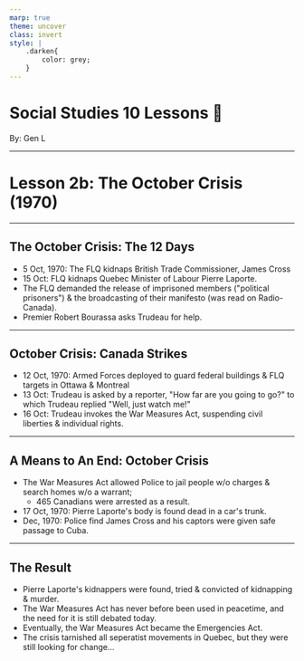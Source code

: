 ```yaml
---
marp: true
theme: uncover
class: invert
style: |
    .darken{
        color: grey;
    }
---
```


# <!--fit-->Social Studies 10 Lessons :book:

<span class="darken">By:</span> Gen L

<!--_footer: In partnership with Hyperion University, 2023-->

---
<!--paginate: true-->
# Lesson 2b: The October Crisis (1970)

---

## The October Crisis: The 12 Days

* 5 Oct, 1970: The FLQ kidnaps British Trade Commissioner, James Cross
* 15 Oct: FLQ kidnaps Quebec Minister of Labour Pierre Laporte.
* The FLQ demanded the release of imprisoned members ("political prisoners") & the broadcasting of their manifesto (was read on Radio-Canada).
* Premier Robert Bourassa asks Trudeau for help.

---

## October Crisis: Canada Strikes

* 12 Oct, 1970: Armed Forces deployed to guard federal buildings & FLQ targets in Ottawa & Montreal
* 13 Oct: Trudeau is asked by a reporter, "How far are you going to go?" to which Trudeau replied "Well, just watch me!"
* 16 Oct: Trudeau invokes the War Measures Act, suspending civil liberties & individual rights.

---

## A Means to An End: October Crisis

* The War Measures Act allowed Police to jail people w/o charges & search homes w/o a warrant; 
    * 465 Canadians were arrested as a result.
* 17 Oct, 1970: Pierre Laporte's body is found dead in a car's trunk.
* Dec, 1970: Police find James Cross and his captors were given safe passage to Cuba.

---

## The Result

* Pierre Laporte's kidnappers were found, tried & convicted of kidnapping & murder.
* The War Measures Act has never before been used in peacetime, and the need for it is still debated today.
* Eventually, the War Measures Act became the Emergencies Act.
* The crisis tarnished all seperatist movements in Quebec, but they were still looking for change...